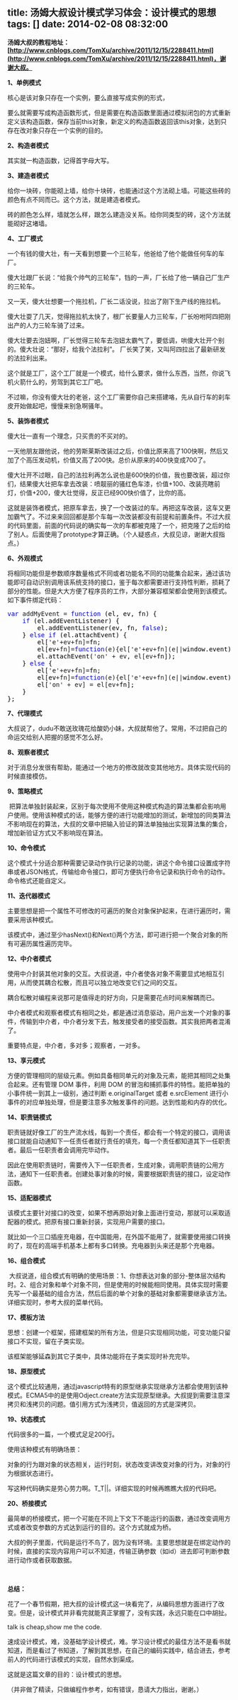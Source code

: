 title: 汤姆大叔设计模式学习体会：设计模式的思想
tags: []
date: 2014-02-08 08:32:00
---

**汤姆大叔的教程地址：[http://www.cnblogs.com/TomXu/archive/2011/12/15/2288411.html](http://www.cnblogs.com/TomXu/archive/2011/12/15/2288411.html)，谢谢大叔。**

**1、单例模式**

核心是该对象只存在一个实例，要么直接写成实例的形式，

要么就需要写成构造函数形式，但是需要在构造函数里面通过模拟闭包的方式重新定义该构造函数，保存当前this对象，新定义的构造函数返回该this对象，达到只存在改对象只存在一个实例的目的。
<!--more-->
**2、构造者模式**

其实就一构造函数，记得首字母大写。

**3、建造者模式**

给你一块砖，你能砌上墙，给你十块砖，也能通过这个方法砌上墙。可能这些砖的颜色有点不同而已。这个方法，就是建造者模式。

砖的颜色怎么样，墙就怎么样，跟怎么建造没关系。给你同类型的砖，这个方法就能砌好这堵墙。

**4、工厂模式**

一个有钱的傻大壮，有一天看到想要一个三轮车，他爸给了他个能做任何车的车厂。

傻大壮跟厂长说：&ldquo;给我个帅气的三轮车&rdquo;，铛的一声，厂长给了他一辆自己厂生产的三轮车。

又一天，傻大壮想要一个拖拉机，厂长二话没说，拉出了刚下生产线的拖拉机。

傻大壮耍了几天，觉得拖拉机太快了，根厂长要量人力三轮车，厂长吩咐阿四把刚出产的人力三轮车骑了过来。

傻大壮要去泡妞啊，厂长觉得三轮车去泡妞太霸气了，要低调，哄傻大壮开个别的。傻大壮说：&ldquo;那好，给我个法拉利&rdquo;。 厂长笑了笑，又叫阿四拉出了最新研发的法拉利出来。

这个就是工厂，这个工厂就是一个模式，给什么要求，做什么东西，当然，你说飞机火箭什么的，劳驾到其它工厂吧。

不过嘛，你没有傻大壮的老爸，这个工厂需要你自己来搭建咯，先从自行车的刹车皮开始做起吧，慢慢来别急啊骚年。

**5、装饰者模式**

傻大壮一直有一个理念，只买贵的不买对的。

一天他朋友跟他说，他的劳斯莱斯改装过之后，价值比原来高了100快啊，然后又加了个高压发动机，价值又高了200快。总价从原来的400快变成700了。

傻大壮开不过眼，自己的法拉利再怎么说也是600快的价值，我也要改装，超过你们，结果傻大壮把车拿去改装：喷靓丽的骚红色车漆，价值+100、改装亮瞎前灯，价值+200，傻大壮觉得，反正已经900快价值了，比你的高。

这就是装饰者模式，把原车拿去，换了一个改装过的车。再把这车改装，这车又更加霸气了。不过来来回回都是那个车每一次改装都没有前提和前置条件。不过大叔的代码里面，前面的代码说的确实每一次的车都被克隆了一个，把克隆了之后的给了别人。后面使用了prototype才算正确。（个人疑惑点，大叔见谅，谢谢大叔指点。）

**6、外观模式**

将相同功能但是参数顺序数量格式不同或者功能名不同的功能集合起来，通过该功能即可自动识别调用该系统支持的接口，鉴于每次都需要进行支持性判断，损耗了部分的性能。但是大大方便了程序员的工作，大部分兼容框架都会使用到该模式。如下事件绑定代码：

<div class="cnblogs_code">
<pre><span style="color: #0000ff;">var</span> addMyEvent = <span style="color: #0000ff;">function</span><span style="color: #000000;"> (el, ev, fn) {
    </span><span style="color: #0000ff;">if</span><span style="color: #000000;"> (el.addEventListener) {
        el.addEventListener(ev, fn, </span><span style="color: #0000ff;">false</span><span style="color: #000000;">);
    } </span><span style="color: #0000ff;">else</span> <span style="color: #0000ff;">if</span><span style="color: #000000;"> (el.attachEvent) {
        el[</span>'e'+ev+fn]=<span style="color: #000000;">fn;
        el[ev</span>+fn]=<span style="color: #0000ff;">function</span>(e){el['e'+ev+fn](e||<span style="color: #000000;">window.event);}
        el.attachEvent(</span>'on' + ev, el[ev+<span style="color: #000000;">fn]);
    } </span><span style="color: #0000ff;">else</span><span style="color: #000000;"> {
        el[</span>'e'+ev+fn]=<span style="color: #000000;">fn;
        el[ev</span>+fn]=<span style="color: #0000ff;">function</span>(e){el['e'+ev+fn](e||<span style="color: #000000;">window.event);}
        el[</span>'on' + ev] = el[ev+<span style="color: #000000;">fn];
    }
}; </span></pre>
</div>

**7、代理模式**

大叔说了，dudu不敢送玫瑰花给酸奶小妹，大叔就帮他了。常用，不过把自己的命运交给别人把握的感觉不怎么好。

**8、观察者模式**

对于消息分发很有帮助，能通过一个地方的修改就改变其他地方。具体实现代码的时候直接模仿。

**9、策略模式**

&nbsp;把算法单独封装起来，区别于每次使用不使用这种模式构造的算法集都会影响用户使用。使用该种模式的话，能够方便的进行功能增加的测试，新增加的同类算法不影响现在的算法，大叔的文章中把输入验证的算法单独抽出实现算法集的集合，增加新验证方式又不影响现在算法。

**10、命令模式**

这个模式十分适合那种需要记录动作执行记录的功能，讲这个命令接口设置成字符串或者JSON格式，传输给命令接口，即可方便执行命令记录和执行命令的动作。命令格式还能自定义。

**11、迭代器模式**

主要思想是把一个属性不可修改的可遍历的聚合对象保护起来，在进行遍历时，需要采用该种模式。

该模式中，通过至少<span>hasNext()和Next()两个方法，即可进行把一个聚合对象的所有可遍历属性遍历完毕。</span>

**12、中介者模式**

<span>使用中介封装其他对象的交互。大叔说道，中介者使各对象不需要显式地相互引用，从而使其耦合松散，而且可以独立地改变它们之间的交互。</span>

<span>耦合松散对编程来说那可是值得走的好方向，只是需要花点时间来解耦而已。</span>

中介者模式和观察者模式有相同之处，都是通过消息驱动，用户出发一个对象的事件，传输到中介者，中介者分发下去，触发接受者的接受函数。其实我把两者混淆了。

重要特点是，中介者，多对多；观察者，一对多。

**13、享元模式**

方便的管理相同的层级元素。例如具备相同单元的对象及元素，能把其相同之处集合起来。还有管理 DOM 事件，利用 DOM 的冒泡和捕抓事件的特性。能把单独的小事件统一到其上一级别，通过判断 e.originalTarget 或者 e.srcElement 进行小事件的对应单独处理，但是要注意多次触发事件的问题。达到性能和内存的优化。

**14、职责链模式**

职责链就好像工厂的生产流水线，每到一个责任，都会有一个特定的接口，调用该接口就能自动通知下一任责任者就行责任的填充，每一个责任都知道其下一任职责者。最后一任职责者会调用完毕动作。

因此在使用职责链时，需要传入下一任职责者，生成对象，调用职责链的公用方法，通知下一任职责者。创建处事对象的时候，需要根据职责链的接口，设定动作函数。

**15、适配器模式**

该模式主要针对接口的改变，如果不想再原始对象上面进行变动，那就可以采取适配器的模式。把原有接口重新封装，实现用户需要的接口。

就比如一个三口插座充电器，在中国能用，在外国不能用了，就需要使用接口转换的了，现在的高端手机基本上都有多口转换。充电器到头来还是那个充电器。

**16、组合模式**

&nbsp;大叔说道，组合模式有明确的使用场景：1、你想表达对象的部分-整体层次结构时。2、组合对象和单个对象不同，但是使用的时候能相同使用。具体实现时需要先写一个最基础的组合方法，然后后面的单个对象的基础对象都需要继承该方法。详细实现时，参考大叔的菜单代码。

**17、模板方法**

思想：创建一个框架，搭建框架的所有方法，但是只实现相同功能，可变功能只留接口不实现，留在子类实现。

该框架能够延森到其它子类中，具体功能将在子类实现时补充完毕。

**18、原型模式**

这个模式比较通用，通过javascript特有的原型继承实现继承方法都会使用到该种模式。ECMA5中的是使用Odject.create方法实现原型继承。大叔提到需要注意深拷贝和浅拷贝的问题。值引用方式为浅拷贝，值返回的方式是深拷贝。

**19、状态模式**

代码很多的一篇，一个模式足足200行。

使用该种模式有明确场景：

对象的行为跟对象的状态相关，运行时刻，状态改变讲改变对象的行为，对象的行为根据状态进行。

写这种代码确实是劳心劳力啊。T_T||。详细实现的时候再瞧瞧大叔的代码吧。

**20、桥接模式**

最简单的桥接模式，把一个可能在不同上下文下不能运行的函数，通过改变调用方式或者改变参数的方式达到运行的目的。这个方式就成为桥。

大叔的例子里面，代码是运行不鸟了，因为没有环境。主要思想就是在绑定动作的时候，直接的实现内容用户可以不知道，传输正确参数（如id）进去即可判断参数进行动作或者获取数据。

&nbsp;

**总结：**

花了一个春节假期，把大叔的设计模式这一块看完了，从编码思想方面进行了改变。但是，设计模式并非看完就能真正掌握了，没有实践，永远只能在口中胡扯。

talk is cheap,show me the code.

速成设计模式，难，没基础学设计模式，难。学习设计模式的最佳方法不是看书就知道，而是看过了书知道，了解到其思想，在自己的编码实践中，结合进去，参考前人的代码进行该模式的实现，自然水到渠成。

这就是这篇文章的目的：设计模式的思想。

（<span style="line-height: 1.5;">并非做了精读，</span><span style="line-height: 1.5;">只做编程作参考，如有错误，恳请大力指出，谢谢。）</span>